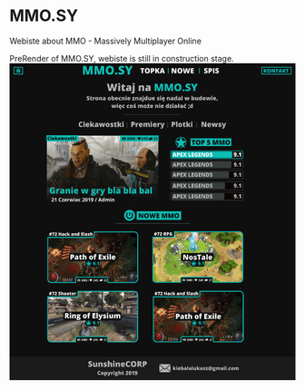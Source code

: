 # MMO.SY
Webiste about MMO - Massively Multiplayer Online

PreRender of MMO.SY, webiste is still in construction stage.
![MMO.SY PreRender](https://github.com/TheSunshined/MMO.SY/blob/master/PreRenderMMO.SY.png?raw=true)
